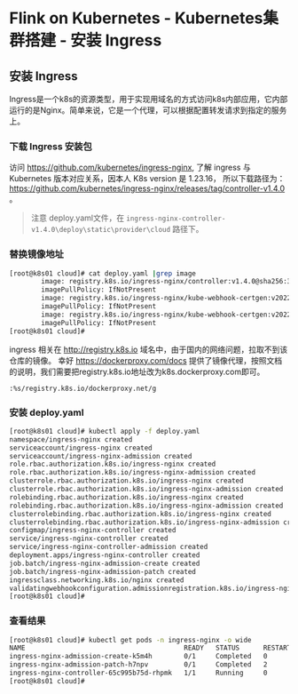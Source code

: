 # Flink on Kubernetes - Kubernetes集群搭建 - 安装 Ingress  

## 安装 Ingress 
Ingress是一个k8s的资源类型，用于实现用域名的方式访问k8s内部应用，它内部运行的是Nginx。简单来说，它是一个代理，可以根据配置转发请求到指定的服务上。 

### 下载 Ingress 安装包 
访问 https://github.com/kubernetes/ingress-nginx, 了解 ingress 与 Kubernetes 版本对应关系，因本人 K8s version 是 1.23.16， 所以下载路径为： https://github.com/kubernetes/ingress-nginx/releases/tag/controller-v1.4.0 。  


>注意 deploy.yaml文件，在 `ingress-nginx-controller-v1.4.0\deploy\static\provider\cloud` 路径下。   

### 替换镜像地址  

```bash 
[root@k8s01 cloud]# cat deploy.yaml |grep image 
        image: registry.k8s.io/ingress-nginx/controller:v1.4.0@sha256:34ee929b111ffc7aa426ffd409af44da48e5a0eea1eb2207994d9e0c0882d143
        imagePullPolicy: IfNotPresent
        image: registry.k8s.io/ingress-nginx/kube-webhook-certgen:v20220916-gd32f8c343@sha256:39c5b2e3310dc4264d638ad28d9d1d96c4cbb2b2dcfb52368fe4e3c63f61e10f
        imagePullPolicy: IfNotPresent
        image: registry.k8s.io/ingress-nginx/kube-webhook-certgen:v20220916-gd32f8c343@sha256:39c5b2e3310dc4264d638ad28d9d1d96c4cbb2b2dcfb52368fe4e3c63f61e10f
        imagePullPolicy: IfNotPresent
[root@k8s01 cloud]# 
``` 
ingress 相关在 http://registry.k8s.io 域名中，由于国内的网络问题，拉取不到该仓库的镜像。 幸好 https://dockerproxy.com/docs 提供了镜像代理，按照文档的说明，我们需要把registry.k8s.io地址改为k8s.dockerproxy.com即可。    

```shell
:%s/registry.k8s.io/dockerproxy.net/g 
```

### 安装 deploy.yaml 
```bash
[root@k8s01 cloud]# kubectl apply -f deploy.yaml 
namespace/ingress-nginx created
serviceaccount/ingress-nginx created
serviceaccount/ingress-nginx-admission created
role.rbac.authorization.k8s.io/ingress-nginx created
role.rbac.authorization.k8s.io/ingress-nginx-admission created
clusterrole.rbac.authorization.k8s.io/ingress-nginx created
clusterrole.rbac.authorization.k8s.io/ingress-nginx-admission created
rolebinding.rbac.authorization.k8s.io/ingress-nginx created
rolebinding.rbac.authorization.k8s.io/ingress-nginx-admission created
clusterrolebinding.rbac.authorization.k8s.io/ingress-nginx created
clusterrolebinding.rbac.authorization.k8s.io/ingress-nginx-admission created
configmap/ingress-nginx-controller created
service/ingress-nginx-controller created
service/ingress-nginx-controller-admission created
deployment.apps/ingress-nginx-controller created
job.batch/ingress-nginx-admission-create created
job.batch/ingress-nginx-admission-patch created
ingressclass.networking.k8s.io/nginx created
validatingwebhookconfiguration.admissionregistration.k8s.io/ingress-nginx-admission created
[root@k8s01 cloud]# 
```

### 查看结果  
```bash
[root@k8s01 cloud]# kubectl get pods -n ingress-nginx -o wide
NAME                                        READY   STATUS      RESTARTS   AGE    IP                NODE    NOMINATED NODE   READINESS GATES
ingress-nginx-admission-create-k5m4h        0/1     Completed   0          9m9s   192.166.235.129   k8s03   <none>           <none>
ingress-nginx-admission-patch-h7npv         0/1     Completed   2          9m9s   192.166.77.1      k8s04   <none>           <none>
ingress-nginx-controller-65c995b75d-rhpmk   1/1     Running     0          9m9s   192.166.89.129    k8s06   <none>           <none>
[root@k8s01 cloud]# 
```
